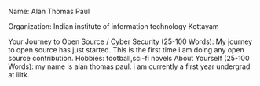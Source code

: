 Name: Alan Thomas Paul

Organization: Indian institute of information technology Kottayam

Your Journey to Open Source / Cyber Security (25-100 Words): 
My journey to open source has just started. This is the first time i am doing any open source contribution.
Hobbies: football,sci-fi novels
About Yourself (25-100 Words): my name is alan thomas paul. i am currently a first year undergrad at iiitk.
